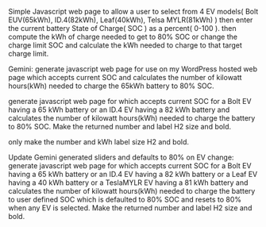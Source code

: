 Simple Javascript web page to allow a user to select from 4 EV models( Bolt EUV(65kWh), ID.4(82kWh), Leaf(40kWh), Telsa MYLR(81kWh) )
then enter the current battery State of Charge( SOC ) as a percent( 0-100 ).
then compute the kWh of charge needed to get to 80% SOC or change the charge limit SOC and calculate the kWh needed to charge to that target charge limit.

Gemini:
generate javascript web page for use on my WordPress hosted web page which accepts current SOC and calculates the number of kilowatt hours(kWh) needed to charge the 65kWh battery to 80% SOC.

generate javascript web page for which accepts current SOC for a Bolt EV having a 65 kWh battery or an ID.4 EV having a 82 kWh battery and calculates the number of kilowatt hours(kWh) needed to charge the battery to 80% SOC. Make the returned number and label H2 size and bold.

only make the number and kWh label size H2 and bold.

Update Gemini generated sliders and defaults to 80% on EV change:
generate javascript web page for which accepts current SOC for a Bolt EV having a 65 kWh battery or an ID.4 EV having a 82 kWh battery or a Leaf EV having a 40 kWh battery or a TeslaMYLR EV having a 81 kWh battery and calculates the number of kilowatt hours(kWh) needed to charge the battery to user defined SOC which is defaulted to 80% SOC and resets to 80% when any EV is selected. Make the returned number and label H2 size and bold.
